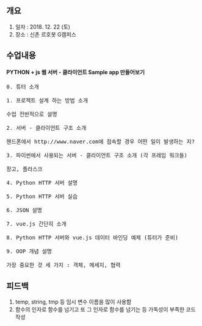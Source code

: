 ## 개요
1. 일자 : 2018. 12. 22 (토)
2. 장소 : 신촌 르호봇 G캠퍼스

## 수업내용
#### PYTHON + js 웹 서버 - 클라이언트 Sample app 만들어보기
<pre>
0. 튜터 소개

1. 프로젝트 설계 하는 방법 소개

수업 전반적으로 설명

2. 서버 - 클라이언트 구조 소개

핸드폰에서 http://www.naver.com에 접속할 경우 어떤 일이 발생하는 지?

3. 파이썬에서 사용되는 서버 - 클라이언트 구조 소개 (각 프레임 워크들)

장고, 플라스크

4. Python HTTP 서버 설명

5. Python HTTP 서버 실습

6. JSON 설명

7. vue.js 간단히 소개 

8. Python HTTP 서버와 vue.js 데이터 바인딩 예제 (튜터가 준비)

9. OOP 개념 설명

가장 중요한 것 세 가지 : 객체, 메세지, 협력
</pre>
## 피드백
1. temp, string, tmp 등 임시 변수 이름을 많이 사용함
2. 함수의 인자로 함수를 넘기고 또 그 인자로 함수를 넘기는 등 가독성이 부족한 코드 작성
